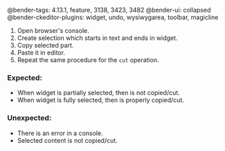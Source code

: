 @bender-tags: 4.13.1, feature, 3138, 3423, 3482
@bender-ui: collapsed
@bender-ckeditor-plugins: widget, undo, wysiwygarea, toolbar, magicline

1. Open browser's console.
2. Create selection which starts in text and ends in widget.
3. Copy selected part.
4. Paste it in editor.
5. Repeat the same procedure for the `cut` operation.

### Expected:
* When widget is partially selected, then is not copied/cut.
* When widget is fully selected, then is properly copied/cut.

### Unexpected:
* There is an error in a console.
* Selected content is not copied/cut.
